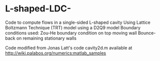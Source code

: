 # L-shaped-LDC-
Code to compute flows in a single-sided L-shaped cavity Using Lattice Boltzmann Technique (TRT) model
using a D2Q9 model
Boundary conditions used:
Zou-He boundary condition on top moving wall
Bounce-back on remaining stationary walls

Code modified from Jonas Latt's code cavity2d.m
available at http://wiki.palabos.org/numerics:matlab_samples
